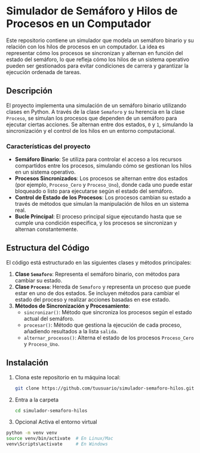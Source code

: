 # Simulador de Semáforo y Hilos de Procesos en un Computador

Este repositorio contiene un simulador que modela un semáforo binario y su relación con los hilos de procesos en un computador. La idea es representar cómo los procesos se sincronizan y alternan en función del estado del semáforo, lo que refleja cómo los hilos de un sistema operativo pueden ser gestionados para evitar condiciones de carrera y garantizar la ejecución ordenada de tareas.

## Descripción

El proyecto implementa una simulación de un semáforo binario utilizando clases en Python. A través de la clase `Semaforo` y su herencia en la clase `Proceso`, se simulan los procesos que dependen de un semáforo para ejecutar ciertas acciones. Se alternan entre dos estados, `0` y `1`, simulando la sincronización y el control de los hilos en un entorno computacional.

### Características del proyecto

- **Semáforo Binario**: Se utiliza para controlar el acceso a los recursos compartidos entre los procesos, simulando cómo se gestionan los hilos en un sistema operativo.
- **Procesos Sincronizados**: Los procesos se alternan entre dos estados (por ejemplo, `Proceso_Cero` y `Proceso_Uno`), donde cada uno puede estar bloqueado o listo para ejecutarse según el estado del semáforo.
- **Control de Estado de los Procesos**: Los procesos cambian su estado a través de métodos que simulan la manipulación de hilos en un sistema real.
- **Bucle Principal**: El proceso principal sigue ejecutando hasta que se cumple una condición específica, y los procesos se sincronizan y alternan constantemente.

## Estructura del Código

El código está estructurado en las siguientes clases y métodos principales:

1. **Clase `Semaforo`**: Representa el semáforo binario, con métodos para cambiar su estado.
2. **Clase `Proceso`**: Hereda de `Semaforo` y representa un proceso que puede estar en uno de dos estados. Se incluyen métodos para cambiar el estado del proceso y realizar acciones basadas en ese estado.
3. **Métodos de Sincronización y Procesamiento**:
   - `sincronizar()`: Método que sincroniza los procesos según el estado actual del semáforo.
   - `procesar()`: Método que gestiona la ejecución de cada proceso, añadiendo resultados a la lista `salida`.
   - `alternar_procesos()`: Alterna el estado de los procesos `Proceso_Cero` y `Proceso_Uno`.

## Instalación

1. Clona este repositorio en tu máquina local:
   ```bash
   git clone https://github.com/tuusuario/simulador-semaforo-hilos.git

2. Entra a la carpeta
   ```bash
   cd simulador-semaforo-hilos

3. Opcional
   Activa el entorno virtual
  ```bash
  python -m venv venv
  source venv/bin/activate  # En Linux/Mac
  venv\Scripts\activate     # En Windows
